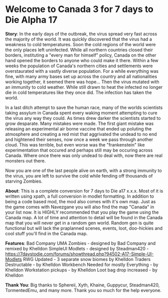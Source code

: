 # Welcome to Canada 3 for 7 days to Die Alpha 17 
<!-- ######################################################### -->
<!-- ######################################################### -->
<!-- ######################################################### -->
<!-- ######################################################### -->

**Story**: In the early days of the outbreak, the virus spread very fast across the majority of the world. 
It was quickly discovered that the virus had a weakness to cold temperatures. Soon the cold regions of 
the world were the only places left uninfected. While all northern countries closed their borders, instituting
a "every man for himself" policy, Canada on the other hand opened the borders to anyone who could make it there.
Within a few weeks the population of Canada's northern cities and settlements were overstaurated with a vastly diverse
population. For a while everything was fine, with many army bases set up across the country and all nationalities working 
together, it seemed there was hope... Then the virus mutated with an immunity to cold weather. While still drawn to heat the
infected no longer die in cold temperatures like they once did. The infection has taken the world. 

In a last ditch attempt to save the human race, many of the worlds scientists taking assylum in Canada spent every waking moment
attempting to cure the virus any way they could. As times drew darker the scientists started to grow desparate. Many mistakes were made.
The first giant mistake was releasing an experimental air borne vaccine that ended up poluting the atmosphere and creating a red mist 
that aggrivated the undead to no end and hightened their senses, now once a week we pass through another cloud. This was terrible,
but even worse was the "frankenstein" like experimentation that occured and perhaps still may be occuring across Canada. Where once 
there was only undead to deal with, now there are real monsters out there. 

Now you are one of the last people alive on earth, with a strong immunity to the virus, you are left to survive the cold while fending
off thousands of starving Zombies. 

**About**: This is a complete conversion for 7 days to Die a17 x.x.x. Most of it is written using xpath, a full conversion in modlet formatting.
In addition to being a code based mod, the mod also comes with it's own map. Just as the game comes with Navezgane you will also find the map "Canada"
in your list now. It is HIGHLY recommended that you play the game using the Canada map. A lot of time and attention to detail will be found in the Canada
map that you will never get in a random gen world. Random gen is quite functional but will lack the praplanned scenes, events, loot, doo-hickies and cool stuff you'll find
in the Canada map.


**Features**:
Bad Company UMA Zombies - designed by Bad Company and remixed by Khelldon
SimpleUI Modlets - designed by Steadman420 - https://7daystodie.com/forums/showthread.php?94502-A17-Simple-UI-Modlets
RWG Updated - 3 separate snow biomes by Khelldon 
Traders Destructable - by Khelldon
Workbench Needed for mostly Everything - by Khelldon
Workstation pickups - by Khelldon
Loot bag drop increased - by Khelldon

**Thank You**: Big thanks to Sphereii, Xyth, Khaine, Guppycur, Steadman420, TormentedEmu, and many more. Thank you so much for the help everyone.